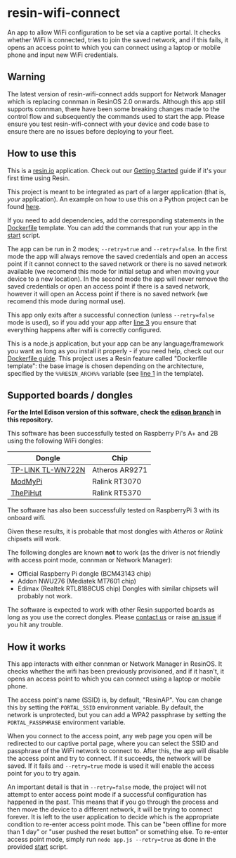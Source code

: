 # resin-wifi-connect
An app to allow WiFi configuration to be set via a captive portal. It checks whether WiFi is connected, tries to join the saved network, and if this fails, it opens an access point to which you can connect using a laptop or mobile phone and input new WiFi credentials.

## Warning
The latest version of resin-wifi-connect adds support for Network Manager which is replacing connman in ResinOS 2.0 onwards. Although this app still supports connman, there have been some breaking changes made to the control flow and subsequently the commands used to start the app. Please ensure you test resin-wifi-connect with your device and code base to ensure there are no issues before deploying to your fleet.

## How to use this
This is a [resin.io](http://resin.io) application. Check out our [Getting Started](http://docs.resin.io/#/pages/installing/gettingStarted.md) guide if it's your first time using Resin.

This project is meant to be integrated as part of a larger application (that is, _your_ application). An example on how to use this on a Python project can be found [here](https://github.com/resin-io-projects/resin-wifi-connect-python-example).

If you need to add dependencies, add the corresponding statements in the [Dockerfile](./Dockerfile.template) template. You can add the commands that run your app in the [start](./start) script. 

The app can be run in 2 modes; `--retry=true` and `--retry=false`. In the first mode the app will always remove the saved credentials and open an access point if it cannot connect to the saved network or there is no saved network available (we recomend this mode for initial setup and when moving your device to a new location). In the second mode the app will never remove the saved credentials or open an access point if there is a saved network, however it will open an Access point if there is no saved network (we recomend this mode during normal use).

This app only exits after a successful connection (unless `--retry=false` mode is used), so if you add your app after [line 3](./start#L3) you ensure that everything happens after wifi is correctly configured.

This is a node.js application, but your app can be any language/framework you want as long as you install it properly - if you need help, check out our [Dockerfile guide](http://docs.resin.io/#/pages/using/dockerfile.md). This project uses a Resin feature called "Dockerfile template": the base image is chosen depending on the architecture, specified by the `%%RESIN_ARCH%%` variable (see [line 1](./Dockerfile.template#L1) in the template).

## Supported boards / dongles
**For the Intel Edison version of this software, check the [edison branch](https://github.com/resin-io/resin-wifi-connect/tree/edison) in this repository.**

This software has been successfully tested on Raspberry Pi's A+ and 2B using the following WiFi dongles:

Dongle                                     | Chip
-------------------------------------------|-------------------
[TP-LINK TL-WN722N](http://bit.ly/1P1MdAG) | Atheros AR9271
[ModMyPi](http://bit.ly/1gY3IHF)           | Ralink RT3070
[ThePiHut](http://bit.ly/1LfkCgZ)          | Ralink RT5370

The software has also been successfully tested on RaspberryPi 3 with its onboard wifi.

Given these results, it is probable that most dongles with *Atheros* or *Ralink* chipsets will work.

The following dongles are known **not** to work (as the driver is not friendly with access point mode, connman or Network Manager):
* Official Raspberry Pi dongle (BCM43143 chip)
* Addon NWU276 (Mediatek MT7601 chip)
* Edimax (Realtek RTL8188CUS chip)
Dongles with similar chipsets will probably not work.

The software is expected to work with other Resin supported boards as long as you use the correct dongles.
Please [contact us](https://resin.io/contact/) or raise [an issue](https://github.com/resin-io/resin-wifi-connect/issues) if you hit any trouble.

## How it works
This app interacts with either connman or Network Manager in ResinOS. It checks whether the wifi has been previously provisioned, and if it hasn't, it opens an access point to which you can connect using a laptop or mobile phone.

The access point's name (SSID) is, by default, "ResinAP". You can change this by setting the `PORTAL_SSID` environment variable. By default, the network is unprotected, but you can add a WPA2 passphrase by setting the `PORTAL_PASSPHRASE` environment variable.

When you connect to the access point, any web page you open will be redirected to our captive portal page, where you can select the SSID and passphrase of the WiFi network to connect to. After this, the app will disable the access point and try to connect. If it succeeds, the network will be saved. If it fails and `--retry=true` mode is used it will enable the access point for you to try again.

An important detail is that in `--retry=false` mode, the project will not attempt to enter access point mode if a successful configuration has happened in the past. This means that if you go through the process and then move the device to a different network, it will be trying to connect forever. It is left to the user application to decide which is the appropriate condition to re-enter access point mode. This can be "been offline for more than 1 day" or "user pushed the reset button" or something else. To re-enter access point mode, simply run `node app.js --retry=true` as done in the provided [start](https://github.com/resin-io/resin-wifi-connect/blob/master/start) script.
